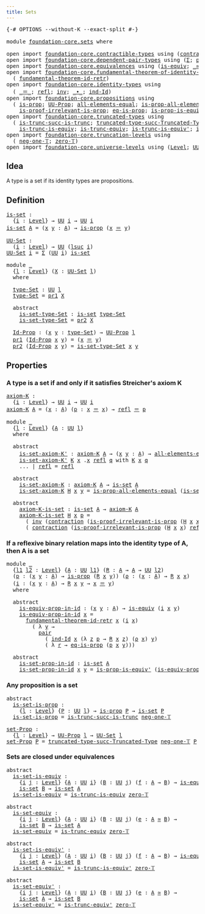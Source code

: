 ```yaml
---
title: Sets
---
```


<pre class="Agda"><a id="30" class="Symbol">{-#</a> <a id="34" class="Keyword">OPTIONS</a> <a id="42" class="Pragma">--without-K</a> <a id="54" class="Pragma">--exact-split</a> <a id="68" class="Symbol">#-}</a>

<a id="73" class="Keyword">module</a> <a id="80" href="foundation-core.sets.html" class="Module">foundation-core.sets</a> <a id="101" class="Keyword">where</a>

<a id="108" class="Keyword">open</a> <a id="113" class="Keyword">import</a> <a id="120" href="foundation-core.contractible-types.html" class="Module">foundation-core.contractible-types</a> <a id="155" class="Keyword">using</a> <a id="161" class="Symbol">(</a><a id="162" href="foundation-core.contractible-types.html#1438" class="Function">contraction</a><a id="173" class="Symbol">)</a>
<a id="175" class="Keyword">open</a> <a id="180" class="Keyword">import</a> <a id="187" href="foundation-core.dependent-pair-types.html" class="Module">foundation-core.dependent-pair-types</a> <a id="224" class="Keyword">using</a> <a id="230" class="Symbol">(</a><a id="231" href="foundation-core.dependent-pair-types.html#515" class="Record">Σ</a><a id="232" class="Symbol">;</a> <a id="234" href="foundation-core.dependent-pair-types.html#588" class="InductiveConstructor">pair</a><a id="238" class="Symbol">;</a> <a id="240" href="foundation-core.dependent-pair-types.html#605" class="Field">pr1</a><a id="243" class="Symbol">;</a> <a id="245" href="foundation-core.dependent-pair-types.html#617" class="Field">pr2</a><a id="248" class="Symbol">)</a>
<a id="250" class="Keyword">open</a> <a id="255" class="Keyword">import</a> <a id="262" href="foundation-core.equivalences.html" class="Module">foundation-core.equivalences</a> <a id="291" class="Keyword">using</a> <a id="297" class="Symbol">(</a><a id="298" href="foundation-core.equivalences.html#1556" class="Function">is-equiv</a><a id="306" class="Symbol">;</a> <a id="308" href="foundation-core.equivalences.html#1621" class="Function Operator">_≃_</a><a id="311" class="Symbol">)</a>
<a id="313" class="Keyword">open</a> <a id="318" class="Keyword">import</a> <a id="325" href="foundation-core.fundamental-theorem-of-identity-types.html" class="Module">foundation-core.fundamental-theorem-of-identity-types</a> <a id="379" class="Keyword">using</a>
  <a id="387" class="Symbol">(</a> <a id="389" href="foundation-core.fundamental-theorem-of-identity-types.html#3318" class="Function">fundamental-theorem-id-retr</a><a id="416" class="Symbol">)</a>
<a id="418" class="Keyword">open</a> <a id="423" class="Keyword">import</a> <a id="430" href="foundation-core.identity-types.html" class="Module">foundation-core.identity-types</a> <a id="461" class="Keyword">using</a>
  <a id="469" class="Symbol">(</a> <a id="471" href="foundation-core.identity-types.html#1865" class="Function Operator">_＝_</a><a id="474" class="Symbol">;</a> <a id="476" href="foundation-core.identity-types.html#1820" class="InductiveConstructor">refl</a><a id="480" class="Symbol">;</a> <a id="482" href="foundation-core.identity-types.html#2729" class="Function">inv</a><a id="485" class="Symbol">;</a> <a id="487" href="foundation-core.identity-types.html#2425" class="Function Operator">_∙_</a><a id="490" class="Symbol">;</a> <a id="492" href="foundation-core.identity-types.html#2167" class="Function">ind-Id</a><a id="498" class="Symbol">)</a>
<a id="500" class="Keyword">open</a> <a id="505" class="Keyword">import</a> <a id="512" href="foundation-core.propositions.html" class="Module">foundation-core.propositions</a> <a id="541" class="Keyword">using</a>
  <a id="549" class="Symbol">(</a> <a id="551" href="foundation-core.propositions.html#1309" class="Function">is-prop</a><a id="558" class="Symbol">;</a> <a id="560" href="foundation-core.propositions.html#1393" class="Function">UU-Prop</a><a id="567" class="Symbol">;</a> <a id="569" href="foundation-core.propositions.html#2206" class="Function">all-elements-equal</a><a id="587" class="Symbol">;</a> <a id="589" href="foundation-core.propositions.html#2405" class="Function">is-prop-all-elements-equal</a><a id="615" class="Symbol">;</a>
    <a id="621" href="foundation-core.propositions.html#3047" class="Function">is-proof-irrelevant-is-prop</a><a id="648" class="Symbol">;</a> <a id="650" href="foundation-core.propositions.html#2719" class="Function">eq-is-prop</a><a id="660" class="Symbol">;</a> <a id="662" href="foundation-core.propositions.html#4716" class="Function">is-prop-is-equiv&#39;</a><a id="679" class="Symbol">)</a>
<a id="681" class="Keyword">open</a> <a id="686" class="Keyword">import</a> <a id="693" href="foundation-core.truncated-types.html" class="Module">foundation-core.truncated-types</a> <a id="725" class="Keyword">using</a>
  <a id="733" class="Symbol">(</a> <a id="735" href="foundation-core.truncated-types.html#2371" class="Function">is-trunc-succ-is-trunc</a><a id="757" class="Symbol">;</a> <a id="759" href="foundation-core.truncated-types.html#2685" class="Function">truncated-type-succ-Truncated-Type</a><a id="793" class="Symbol">;</a>
    <a id="799" href="foundation-core.truncated-types.html#4146" class="Function">is-trunc-is-equiv</a><a id="816" class="Symbol">;</a> <a id="818" href="foundation-core.truncated-types.html#4374" class="Function">is-trunc-equiv</a><a id="832" class="Symbol">;</a> <a id="834" href="foundation-core.truncated-types.html#4580" class="Function">is-trunc-is-equiv&#39;</a><a id="852" class="Symbol">;</a> <a id="854" href="foundation-core.truncated-types.html#4901" class="Function">is-trunc-equiv&#39;</a><a id="869" class="Symbol">)</a>
<a id="871" class="Keyword">open</a> <a id="876" class="Keyword">import</a> <a id="883" href="foundation-core.truncation-levels.html" class="Module">foundation-core.truncation-levels</a> <a id="917" class="Keyword">using</a>
  <a id="925" class="Symbol">(</a> <a id="927" href="foundation-core.truncation-levels.html#448" class="Function">neg-one-𝕋</a><a id="936" class="Symbol">;</a> <a id="938" href="foundation-core.truncation-levels.html#492" class="Function">zero-𝕋</a><a id="944" class="Symbol">)</a>
<a id="946" class="Keyword">open</a> <a id="951" class="Keyword">import</a> <a id="958" href="foundation-core.universe-levels.html" class="Module">foundation-core.universe-levels</a> <a id="990" class="Keyword">using</a> <a id="996" class="Symbol">(</a><a id="997" href="Agda.Primitive.html#597" class="Postulate">Level</a><a id="1002" class="Symbol">;</a> <a id="1004" href="foundation-core.universe-levels.html#235" class="Primitive">UU</a><a id="1006" class="Symbol">;</a> <a id="1008" href="Agda.Primitive.html#810" class="Primitive Operator">_⊔_</a><a id="1011" class="Symbol">;</a> <a id="1013" href="Agda.Primitive.html#780" class="Primitive">lsuc</a><a id="1017" class="Symbol">)</a>
</pre>
## Idea

A type is a set if its identity types are propositions.

## Definition

<pre class="Agda"><a id="is-set"></a><a id="1113" href="foundation-core.sets.html#1113" class="Function">is-set</a> <a id="1120" class="Symbol">:</a>
  <a id="1124" class="Symbol">{</a><a id="1125" href="foundation-core.sets.html#1125" class="Bound">i</a> <a id="1127" class="Symbol">:</a> <a id="1129" href="Agda.Primitive.html#597" class="Postulate">Level</a><a id="1134" class="Symbol">}</a> <a id="1136" class="Symbol">→</a> <a id="1138" href="foundation-core.universe-levels.html#235" class="Primitive">UU</a> <a id="1141" href="foundation-core.sets.html#1125" class="Bound">i</a> <a id="1143" class="Symbol">→</a> <a id="1145" href="foundation-core.universe-levels.html#235" class="Primitive">UU</a> <a id="1148" href="foundation-core.sets.html#1125" class="Bound">i</a>
<a id="1150" href="foundation-core.sets.html#1113" class="Function">is-set</a> <a id="1157" href="foundation-core.sets.html#1157" class="Bound">A</a> <a id="1159" class="Symbol">=</a> <a id="1161" class="Symbol">(</a><a id="1162" href="foundation-core.sets.html#1162" class="Bound">x</a> <a id="1164" href="foundation-core.sets.html#1164" class="Bound">y</a> <a id="1166" class="Symbol">:</a> <a id="1168" href="foundation-core.sets.html#1157" class="Bound">A</a><a id="1169" class="Symbol">)</a> <a id="1171" class="Symbol">→</a> <a id="1173" href="foundation-core.propositions.html#1309" class="Function">is-prop</a> <a id="1181" class="Symbol">(</a><a id="1182" href="foundation-core.sets.html#1162" class="Bound">x</a> <a id="1184" href="foundation-core.identity-types.html#1865" class="Function Operator">＝</a> <a id="1186" href="foundation-core.sets.html#1164" class="Bound">y</a><a id="1187" class="Symbol">)</a>

<a id="UU-Set"></a><a id="1190" href="foundation-core.sets.html#1190" class="Function">UU-Set</a> <a id="1197" class="Symbol">:</a>
  <a id="1201" class="Symbol">(</a><a id="1202" href="foundation-core.sets.html#1202" class="Bound">i</a> <a id="1204" class="Symbol">:</a> <a id="1206" href="Agda.Primitive.html#597" class="Postulate">Level</a><a id="1211" class="Symbol">)</a> <a id="1213" class="Symbol">→</a> <a id="1215" href="foundation-core.universe-levels.html#235" class="Primitive">UU</a> <a id="1218" class="Symbol">(</a><a id="1219" href="Agda.Primitive.html#780" class="Primitive">lsuc</a> <a id="1224" href="foundation-core.sets.html#1202" class="Bound">i</a><a id="1225" class="Symbol">)</a>
<a id="1227" href="foundation-core.sets.html#1190" class="Function">UU-Set</a> <a id="1234" href="foundation-core.sets.html#1234" class="Bound">i</a> <a id="1236" class="Symbol">=</a> <a id="1238" href="foundation-core.dependent-pair-types.html#515" class="Record">Σ</a> <a id="1240" class="Symbol">(</a><a id="1241" href="foundation-core.universe-levels.html#235" class="Primitive">UU</a> <a id="1244" href="foundation-core.sets.html#1234" class="Bound">i</a><a id="1245" class="Symbol">)</a> <a id="1247" href="foundation-core.sets.html#1113" class="Function">is-set</a>

<a id="1255" class="Keyword">module</a> <a id="1262" href="foundation-core.sets.html#1262" class="Module">_</a>
  <a id="1266" class="Symbol">{</a><a id="1267" href="foundation-core.sets.html#1267" class="Bound">l</a> <a id="1269" class="Symbol">:</a> <a id="1271" href="Agda.Primitive.html#597" class="Postulate">Level</a><a id="1276" class="Symbol">}</a> <a id="1278" class="Symbol">(</a><a id="1279" href="foundation-core.sets.html#1279" class="Bound">X</a> <a id="1281" class="Symbol">:</a> <a id="1283" href="foundation-core.sets.html#1190" class="Function">UU-Set</a> <a id="1290" href="foundation-core.sets.html#1267" class="Bound">l</a><a id="1291" class="Symbol">)</a>
  <a id="1295" class="Keyword">where</a>

  <a id="1304" href="foundation-core.sets.html#1304" class="Function">type-Set</a> <a id="1313" class="Symbol">:</a> <a id="1315" href="foundation-core.universe-levels.html#235" class="Primitive">UU</a> <a id="1318" href="foundation-core.sets.html#1267" class="Bound">l</a>
  <a id="1322" href="foundation-core.sets.html#1304" class="Function">type-Set</a> <a id="1331" class="Symbol">=</a> <a id="1333" href="foundation-core.dependent-pair-types.html#605" class="Field">pr1</a> <a id="1337" href="foundation-core.sets.html#1279" class="Bound">X</a>

  <a id="1342" class="Keyword">abstract</a>
    <a id="1355" href="foundation-core.sets.html#1355" class="Function">is-set-type-Set</a> <a id="1371" class="Symbol">:</a> <a id="1373" href="foundation-core.sets.html#1113" class="Function">is-set</a> <a id="1380" href="foundation-core.sets.html#1304" class="Function">type-Set</a>
    <a id="1393" href="foundation-core.sets.html#1355" class="Function">is-set-type-Set</a> <a id="1409" class="Symbol">=</a> <a id="1411" href="foundation-core.dependent-pair-types.html#617" class="Field">pr2</a> <a id="1415" href="foundation-core.sets.html#1279" class="Bound">X</a>

  <a id="1420" href="foundation-core.sets.html#1420" class="Function">Id-Prop</a> <a id="1428" class="Symbol">:</a> <a id="1430" class="Symbol">(</a><a id="1431" href="foundation-core.sets.html#1431" class="Bound">x</a> <a id="1433" href="foundation-core.sets.html#1433" class="Bound">y</a> <a id="1435" class="Symbol">:</a> <a id="1437" href="foundation-core.sets.html#1304" class="Function">type-Set</a><a id="1445" class="Symbol">)</a> <a id="1447" class="Symbol">→</a> <a id="1449" href="foundation-core.propositions.html#1393" class="Function">UU-Prop</a> <a id="1457" href="foundation-core.sets.html#1267" class="Bound">l</a>
  <a id="1461" href="foundation-core.dependent-pair-types.html#605" class="Field">pr1</a> <a id="1465" class="Symbol">(</a><a id="1466" href="foundation-core.sets.html#1420" class="Function">Id-Prop</a> <a id="1474" href="foundation-core.sets.html#1474" class="Bound">x</a> <a id="1476" href="foundation-core.sets.html#1476" class="Bound">y</a><a id="1477" class="Symbol">)</a> <a id="1479" class="Symbol">=</a> <a id="1481" class="Symbol">(</a><a id="1482" href="foundation-core.sets.html#1474" class="Bound">x</a> <a id="1484" href="foundation-core.identity-types.html#1865" class="Function Operator">＝</a> <a id="1486" href="foundation-core.sets.html#1476" class="Bound">y</a><a id="1487" class="Symbol">)</a>
  <a id="1491" href="foundation-core.dependent-pair-types.html#617" class="Field">pr2</a> <a id="1495" class="Symbol">(</a><a id="1496" href="foundation-core.sets.html#1420" class="Function">Id-Prop</a> <a id="1504" href="foundation-core.sets.html#1504" class="Bound">x</a> <a id="1506" href="foundation-core.sets.html#1506" class="Bound">y</a><a id="1507" class="Symbol">)</a> <a id="1509" class="Symbol">=</a> <a id="1511" href="foundation-core.sets.html#1355" class="Function">is-set-type-Set</a> <a id="1527" href="foundation-core.sets.html#1504" class="Bound">x</a> <a id="1529" href="foundation-core.sets.html#1506" class="Bound">y</a>
</pre>
## Properties

### A type is a set if and only if it satisfies Streicher's axiom K

<pre class="Agda"><a id="axiom-K"></a><a id="1628" href="foundation-core.sets.html#1628" class="Function">axiom-K</a> <a id="1636" class="Symbol">:</a>
  <a id="1640" class="Symbol">{</a><a id="1641" href="foundation-core.sets.html#1641" class="Bound">i</a> <a id="1643" class="Symbol">:</a> <a id="1645" href="Agda.Primitive.html#597" class="Postulate">Level</a><a id="1650" class="Symbol">}</a> <a id="1652" class="Symbol">→</a> <a id="1654" href="foundation-core.universe-levels.html#235" class="Primitive">UU</a> <a id="1657" href="foundation-core.sets.html#1641" class="Bound">i</a> <a id="1659" class="Symbol">→</a> <a id="1661" href="foundation-core.universe-levels.html#235" class="Primitive">UU</a> <a id="1664" href="foundation-core.sets.html#1641" class="Bound">i</a>
<a id="1666" href="foundation-core.sets.html#1628" class="Function">axiom-K</a> <a id="1674" href="foundation-core.sets.html#1674" class="Bound">A</a> <a id="1676" class="Symbol">=</a> <a id="1678" class="Symbol">(</a><a id="1679" href="foundation-core.sets.html#1679" class="Bound">x</a> <a id="1681" class="Symbol">:</a> <a id="1683" href="foundation-core.sets.html#1674" class="Bound">A</a><a id="1684" class="Symbol">)</a> <a id="1686" class="Symbol">(</a><a id="1687" href="foundation-core.sets.html#1687" class="Bound">p</a> <a id="1689" class="Symbol">:</a> <a id="1691" href="foundation-core.sets.html#1679" class="Bound">x</a> <a id="1693" href="foundation-core.identity-types.html#1865" class="Function Operator">＝</a> <a id="1695" href="foundation-core.sets.html#1679" class="Bound">x</a><a id="1696" class="Symbol">)</a> <a id="1698" class="Symbol">→</a> <a id="1700" href="foundation-core.identity-types.html#1820" class="InductiveConstructor">refl</a> <a id="1705" href="foundation-core.identity-types.html#1865" class="Function Operator">＝</a> <a id="1707" href="foundation-core.sets.html#1687" class="Bound">p</a>

<a id="1710" class="Keyword">module</a> <a id="1717" href="foundation-core.sets.html#1717" class="Module">_</a>
  <a id="1721" class="Symbol">{</a><a id="1722" href="foundation-core.sets.html#1722" class="Bound">l</a> <a id="1724" class="Symbol">:</a> <a id="1726" href="Agda.Primitive.html#597" class="Postulate">Level</a><a id="1731" class="Symbol">}</a> <a id="1733" class="Symbol">{</a><a id="1734" href="foundation-core.sets.html#1734" class="Bound">A</a> <a id="1736" class="Symbol">:</a> <a id="1738" href="foundation-core.universe-levels.html#235" class="Primitive">UU</a> <a id="1741" href="foundation-core.sets.html#1722" class="Bound">l</a><a id="1742" class="Symbol">}</a>
  <a id="1746" class="Keyword">where</a>

  <a id="1755" class="Keyword">abstract</a>
    <a id="1768" href="foundation-core.sets.html#1768" class="Function">is-set-axiom-K&#39;</a> <a id="1784" class="Symbol">:</a> <a id="1786" href="foundation-core.sets.html#1628" class="Function">axiom-K</a> <a id="1794" href="foundation-core.sets.html#1734" class="Bound">A</a> <a id="1796" class="Symbol">→</a> <a id="1798" class="Symbol">(</a><a id="1799" href="foundation-core.sets.html#1799" class="Bound">x</a> <a id="1801" href="foundation-core.sets.html#1801" class="Bound">y</a> <a id="1803" class="Symbol">:</a> <a id="1805" href="foundation-core.sets.html#1734" class="Bound">A</a><a id="1806" class="Symbol">)</a> <a id="1808" class="Symbol">→</a> <a id="1810" href="foundation-core.propositions.html#2206" class="Function">all-elements-equal</a> <a id="1829" class="Symbol">(</a><a id="1830" href="foundation-core.sets.html#1799" class="Bound">x</a> <a id="1832" href="foundation-core.identity-types.html#1865" class="Function Operator">＝</a> <a id="1834" href="foundation-core.sets.html#1801" class="Bound">y</a><a id="1835" class="Symbol">)</a>
    <a id="1841" href="foundation-core.sets.html#1768" class="Function">is-set-axiom-K&#39;</a> <a id="1857" href="foundation-core.sets.html#1857" class="Bound">K</a> <a id="1859" href="foundation-core.sets.html#1859" class="Bound">x</a> <a id="1861" class="DottedPattern Symbol">.</a><a id="1862" href="foundation-core.sets.html#1859" class="DottedPattern Bound">x</a> <a id="1864" href="foundation-core.identity-types.html#1820" class="InductiveConstructor">refl</a> <a id="1869" href="foundation-core.sets.html#1869" class="Bound">q</a> <a id="1871" class="Keyword">with</a> <a id="1876" href="foundation-core.sets.html#1857" class="Bound">K</a> <a id="1878" href="foundation-core.sets.html#1859" class="Bound">x</a> <a id="1880" href="foundation-core.sets.html#1869" class="Bound">q</a>
    <a id="1886" class="Symbol">...</a> <a id="1890" class="Symbol">|</a> <a id="1892" href="foundation-core.identity-types.html#1820" class="InductiveConstructor">refl</a> <a id="1897" class="Symbol">=</a> <a id="1899" href="foundation-core.identity-types.html#1820" class="InductiveConstructor">refl</a>

  <a id="1907" class="Keyword">abstract</a>
    <a id="1920" href="foundation-core.sets.html#1920" class="Function">is-set-axiom-K</a> <a id="1935" class="Symbol">:</a> <a id="1937" href="foundation-core.sets.html#1628" class="Function">axiom-K</a> <a id="1945" href="foundation-core.sets.html#1734" class="Bound">A</a> <a id="1947" class="Symbol">→</a> <a id="1949" href="foundation-core.sets.html#1113" class="Function">is-set</a> <a id="1956" href="foundation-core.sets.html#1734" class="Bound">A</a>
    <a id="1962" href="foundation-core.sets.html#1920" class="Function">is-set-axiom-K</a> <a id="1977" href="foundation-core.sets.html#1977" class="Bound">H</a> <a id="1979" href="foundation-core.sets.html#1979" class="Bound">x</a> <a id="1981" href="foundation-core.sets.html#1981" class="Bound">y</a> <a id="1983" class="Symbol">=</a> <a id="1985" href="foundation-core.propositions.html#2405" class="Function">is-prop-all-elements-equal</a> <a id="2012" class="Symbol">(</a><a id="2013" href="foundation-core.sets.html#1768" class="Function">is-set-axiom-K&#39;</a> <a id="2029" href="foundation-core.sets.html#1977" class="Bound">H</a> <a id="2031" href="foundation-core.sets.html#1979" class="Bound">x</a> <a id="2033" href="foundation-core.sets.html#1981" class="Bound">y</a><a id="2034" class="Symbol">)</a> 

  <a id="2040" class="Keyword">abstract</a>
    <a id="2053" href="foundation-core.sets.html#2053" class="Function">axiom-K-is-set</a> <a id="2068" class="Symbol">:</a> <a id="2070" href="foundation-core.sets.html#1113" class="Function">is-set</a> <a id="2077" href="foundation-core.sets.html#1734" class="Bound">A</a> <a id="2079" class="Symbol">→</a> <a id="2081" href="foundation-core.sets.html#1628" class="Function">axiom-K</a> <a id="2089" href="foundation-core.sets.html#1734" class="Bound">A</a>
    <a id="2095" href="foundation-core.sets.html#2053" class="Function">axiom-K-is-set</a> <a id="2110" href="foundation-core.sets.html#2110" class="Bound">H</a> <a id="2112" href="foundation-core.sets.html#2112" class="Bound">x</a> <a id="2114" href="foundation-core.sets.html#2114" class="Bound">p</a> <a id="2116" class="Symbol">=</a>
      <a id="2124" class="Symbol">(</a> <a id="2126" href="foundation-core.identity-types.html#2729" class="Function">inv</a> <a id="2130" class="Symbol">(</a><a id="2131" href="foundation-core.contractible-types.html#1438" class="Function">contraction</a> <a id="2143" class="Symbol">(</a><a id="2144" href="foundation-core.propositions.html#3047" class="Function">is-proof-irrelevant-is-prop</a> <a id="2172" class="Symbol">(</a><a id="2173" href="foundation-core.sets.html#2110" class="Bound">H</a> <a id="2175" href="foundation-core.sets.html#2112" class="Bound">x</a> <a id="2177" href="foundation-core.sets.html#2112" class="Bound">x</a><a id="2178" class="Symbol">)</a> <a id="2180" href="foundation-core.identity-types.html#1820" class="InductiveConstructor">refl</a><a id="2184" class="Symbol">)</a> <a id="2186" href="foundation-core.identity-types.html#1820" class="InductiveConstructor">refl</a><a id="2190" class="Symbol">))</a> <a id="2193" href="foundation-core.identity-types.html#2425" class="Function Operator">∙</a> 
      <a id="2202" class="Symbol">(</a> <a id="2204" href="foundation-core.contractible-types.html#1438" class="Function">contraction</a> <a id="2216" class="Symbol">(</a><a id="2217" href="foundation-core.propositions.html#3047" class="Function">is-proof-irrelevant-is-prop</a> <a id="2245" class="Symbol">(</a><a id="2246" href="foundation-core.sets.html#2110" class="Bound">H</a> <a id="2248" href="foundation-core.sets.html#2112" class="Bound">x</a> <a id="2250" href="foundation-core.sets.html#2112" class="Bound">x</a><a id="2251" class="Symbol">)</a> <a id="2253" href="foundation-core.identity-types.html#1820" class="InductiveConstructor">refl</a><a id="2257" class="Symbol">)</a> <a id="2259" href="foundation-core.sets.html#2114" class="Bound">p</a><a id="2260" class="Symbol">)</a>
</pre>
### If a reflexive binary relation maps into the identity type of A, then A is a set

<pre class="Agda"><a id="2357" class="Keyword">module</a> <a id="2364" href="foundation-core.sets.html#2364" class="Module">_</a>
  <a id="2368" class="Symbol">{</a><a id="2369" href="foundation-core.sets.html#2369" class="Bound">l1</a> <a id="2372" href="foundation-core.sets.html#2372" class="Bound">l2</a> <a id="2375" class="Symbol">:</a> <a id="2377" href="Agda.Primitive.html#597" class="Postulate">Level</a><a id="2382" class="Symbol">}</a> <a id="2384" class="Symbol">{</a><a id="2385" href="foundation-core.sets.html#2385" class="Bound">A</a> <a id="2387" class="Symbol">:</a> <a id="2389" href="foundation-core.universe-levels.html#235" class="Primitive">UU</a> <a id="2392" href="foundation-core.sets.html#2369" class="Bound">l1</a><a id="2394" class="Symbol">}</a> <a id="2396" class="Symbol">(</a><a id="2397" href="foundation-core.sets.html#2397" class="Bound">R</a> <a id="2399" class="Symbol">:</a> <a id="2401" href="foundation-core.sets.html#2385" class="Bound">A</a> <a id="2403" class="Symbol">→</a> <a id="2405" href="foundation-core.sets.html#2385" class="Bound">A</a> <a id="2407" class="Symbol">→</a> <a id="2409" href="foundation-core.universe-levels.html#235" class="Primitive">UU</a> <a id="2412" href="foundation-core.sets.html#2372" class="Bound">l2</a><a id="2414" class="Symbol">)</a>
  <a id="2418" class="Symbol">(</a><a id="2419" href="foundation-core.sets.html#2419" class="Bound">p</a> <a id="2421" class="Symbol">:</a> <a id="2423" class="Symbol">(</a><a id="2424" href="foundation-core.sets.html#2424" class="Bound">x</a> <a id="2426" href="foundation-core.sets.html#2426" class="Bound">y</a> <a id="2428" class="Symbol">:</a> <a id="2430" href="foundation-core.sets.html#2385" class="Bound">A</a><a id="2431" class="Symbol">)</a> <a id="2433" class="Symbol">→</a> <a id="2435" href="foundation-core.propositions.html#1309" class="Function">is-prop</a> <a id="2443" class="Symbol">(</a><a id="2444" href="foundation-core.sets.html#2397" class="Bound">R</a> <a id="2446" href="foundation-core.sets.html#2424" class="Bound">x</a> <a id="2448" href="foundation-core.sets.html#2426" class="Bound">y</a><a id="2449" class="Symbol">))</a> <a id="2452" class="Symbol">(</a><a id="2453" href="foundation-core.sets.html#2453" class="Bound">ρ</a> <a id="2455" class="Symbol">:</a> <a id="2457" class="Symbol">(</a><a id="2458" href="foundation-core.sets.html#2458" class="Bound">x</a> <a id="2460" class="Symbol">:</a> <a id="2462" href="foundation-core.sets.html#2385" class="Bound">A</a><a id="2463" class="Symbol">)</a> <a id="2465" class="Symbol">→</a> <a id="2467" href="foundation-core.sets.html#2397" class="Bound">R</a> <a id="2469" href="foundation-core.sets.html#2458" class="Bound">x</a> <a id="2471" href="foundation-core.sets.html#2458" class="Bound">x</a><a id="2472" class="Symbol">)</a>
  <a id="2476" class="Symbol">(</a><a id="2477" href="foundation-core.sets.html#2477" class="Bound">i</a> <a id="2479" class="Symbol">:</a> <a id="2481" class="Symbol">(</a><a id="2482" href="foundation-core.sets.html#2482" class="Bound">x</a> <a id="2484" href="foundation-core.sets.html#2484" class="Bound">y</a> <a id="2486" class="Symbol">:</a> <a id="2488" href="foundation-core.sets.html#2385" class="Bound">A</a><a id="2489" class="Symbol">)</a> <a id="2491" class="Symbol">→</a> <a id="2493" href="foundation-core.sets.html#2397" class="Bound">R</a> <a id="2495" href="foundation-core.sets.html#2482" class="Bound">x</a> <a id="2497" href="foundation-core.sets.html#2484" class="Bound">y</a> <a id="2499" class="Symbol">→</a> <a id="2501" href="foundation-core.sets.html#2482" class="Bound">x</a> <a id="2503" href="foundation-core.identity-types.html#1865" class="Function Operator">＝</a> <a id="2505" href="foundation-core.sets.html#2484" class="Bound">y</a><a id="2506" class="Symbol">)</a>
  <a id="2510" class="Keyword">where</a>

  <a id="2519" class="Keyword">abstract</a>
    <a id="2532" href="foundation-core.sets.html#2532" class="Function">is-equiv-prop-in-id</a> <a id="2552" class="Symbol">:</a> <a id="2554" class="Symbol">(</a><a id="2555" href="foundation-core.sets.html#2555" class="Bound">x</a> <a id="2557" href="foundation-core.sets.html#2557" class="Bound">y</a> <a id="2559" class="Symbol">:</a> <a id="2561" href="foundation-core.sets.html#2385" class="Bound">A</a><a id="2562" class="Symbol">)</a> <a id="2564" class="Symbol">→</a> <a id="2566" href="foundation-core.equivalences.html#1556" class="Function">is-equiv</a> <a id="2575" class="Symbol">(</a><a id="2576" href="foundation-core.sets.html#2477" class="Bound">i</a> <a id="2578" href="foundation-core.sets.html#2555" class="Bound">x</a> <a id="2580" href="foundation-core.sets.html#2557" class="Bound">y</a><a id="2581" class="Symbol">)</a>
    <a id="2587" href="foundation-core.sets.html#2532" class="Function">is-equiv-prop-in-id</a> <a id="2607" href="foundation-core.sets.html#2607" class="Bound">x</a> <a id="2609" class="Symbol">=</a>
      <a id="2617" href="foundation-core.fundamental-theorem-of-identity-types.html#3318" class="Function">fundamental-theorem-id-retr</a> <a id="2645" href="foundation-core.sets.html#2607" class="Bound">x</a> <a id="2647" class="Symbol">(</a><a id="2648" href="foundation-core.sets.html#2477" class="Bound">i</a> <a id="2650" href="foundation-core.sets.html#2607" class="Bound">x</a><a id="2651" class="Symbol">)</a>
        <a id="2661" class="Symbol">(</a> <a id="2663" class="Symbol">λ</a> <a id="2665" href="foundation-core.sets.html#2665" class="Bound">y</a> <a id="2667" class="Symbol">→</a>
          <a id="2679" href="foundation-core.dependent-pair-types.html#588" class="InductiveConstructor">pair</a>
            <a id="2696" class="Symbol">(</a> <a id="2698" href="foundation-core.identity-types.html#2167" class="Function">ind-Id</a> <a id="2705" href="foundation-core.sets.html#2607" class="Bound">x</a> <a id="2707" class="Symbol">(λ</a> <a id="2710" href="foundation-core.sets.html#2710" class="Bound">z</a> <a id="2712" href="foundation-core.sets.html#2712" class="Bound">p</a> <a id="2714" class="Symbol">→</a> <a id="2716" href="foundation-core.sets.html#2397" class="Bound">R</a> <a id="2718" href="foundation-core.sets.html#2607" class="Bound">x</a> <a id="2720" href="foundation-core.sets.html#2710" class="Bound">z</a><a id="2721" class="Symbol">)</a> <a id="2723" class="Symbol">(</a><a id="2724" href="foundation-core.sets.html#2453" class="Bound">ρ</a> <a id="2726" href="foundation-core.sets.html#2607" class="Bound">x</a><a id="2727" class="Symbol">)</a> <a id="2729" href="foundation-core.sets.html#2665" class="Bound">y</a><a id="2730" class="Symbol">)</a>
            <a id="2744" class="Symbol">(</a> <a id="2746" class="Symbol">λ</a> <a id="2748" href="foundation-core.sets.html#2748" class="Bound">r</a> <a id="2750" class="Symbol">→</a> <a id="2752" href="foundation-core.propositions.html#2719" class="Function">eq-is-prop</a> <a id="2763" class="Symbol">(</a><a id="2764" href="foundation-core.sets.html#2419" class="Bound">p</a> <a id="2766" href="foundation-core.sets.html#2607" class="Bound">x</a> <a id="2768" href="foundation-core.sets.html#2665" class="Bound">y</a><a id="2769" class="Symbol">)))</a>

  <a id="2776" class="Keyword">abstract</a>
    <a id="2789" href="foundation-core.sets.html#2789" class="Function">is-set-prop-in-id</a> <a id="2807" class="Symbol">:</a> <a id="2809" href="foundation-core.sets.html#1113" class="Function">is-set</a> <a id="2816" href="foundation-core.sets.html#2385" class="Bound">A</a>
    <a id="2822" href="foundation-core.sets.html#2789" class="Function">is-set-prop-in-id</a> <a id="2840" href="foundation-core.sets.html#2840" class="Bound">x</a> <a id="2842" href="foundation-core.sets.html#2842" class="Bound">y</a> <a id="2844" class="Symbol">=</a> <a id="2846" href="foundation-core.propositions.html#4716" class="Function">is-prop-is-equiv&#39;</a> <a id="2864" class="Symbol">(</a><a id="2865" href="foundation-core.sets.html#2532" class="Function">is-equiv-prop-in-id</a> <a id="2885" href="foundation-core.sets.html#2840" class="Bound">x</a> <a id="2887" href="foundation-core.sets.html#2842" class="Bound">y</a><a id="2888" class="Symbol">)</a> <a id="2890" class="Symbol">(</a><a id="2891" href="foundation-core.sets.html#2419" class="Bound">p</a> <a id="2893" href="foundation-core.sets.html#2840" class="Bound">x</a> <a id="2895" href="foundation-core.sets.html#2842" class="Bound">y</a><a id="2896" class="Symbol">)</a>
</pre>
### Any proposition is a set

<pre class="Agda"><a id="2941" class="Keyword">abstract</a>
  <a id="is-set-is-prop"></a><a id="2952" href="foundation-core.sets.html#2952" class="Function">is-set-is-prop</a> <a id="2967" class="Symbol">:</a>
    <a id="2973" class="Symbol">{</a><a id="2974" href="foundation-core.sets.html#2974" class="Bound">l</a> <a id="2976" class="Symbol">:</a> <a id="2978" href="Agda.Primitive.html#597" class="Postulate">Level</a><a id="2983" class="Symbol">}</a> <a id="2985" class="Symbol">{</a><a id="2986" href="foundation-core.sets.html#2986" class="Bound">P</a> <a id="2988" class="Symbol">:</a> <a id="2990" href="foundation-core.universe-levels.html#235" class="Primitive">UU</a> <a id="2993" href="foundation-core.sets.html#2974" class="Bound">l</a><a id="2994" class="Symbol">}</a> <a id="2996" class="Symbol">→</a> <a id="2998" href="foundation-core.propositions.html#1309" class="Function">is-prop</a> <a id="3006" href="foundation-core.sets.html#2986" class="Bound">P</a> <a id="3008" class="Symbol">→</a> <a id="3010" href="foundation-core.sets.html#1113" class="Function">is-set</a> <a id="3017" href="foundation-core.sets.html#2986" class="Bound">P</a>
  <a id="3021" href="foundation-core.sets.html#2952" class="Function">is-set-is-prop</a> <a id="3036" class="Symbol">=</a> <a id="3038" href="foundation-core.truncated-types.html#2371" class="Function">is-trunc-succ-is-trunc</a> <a id="3061" href="foundation-core.truncation-levels.html#448" class="Function">neg-one-𝕋</a>

<a id="set-Prop"></a><a id="3072" href="foundation-core.sets.html#3072" class="Function">set-Prop</a> <a id="3081" class="Symbol">:</a>
  <a id="3085" class="Symbol">{</a><a id="3086" href="foundation-core.sets.html#3086" class="Bound">l</a> <a id="3088" class="Symbol">:</a> <a id="3090" href="Agda.Primitive.html#597" class="Postulate">Level</a><a id="3095" class="Symbol">}</a> <a id="3097" class="Symbol">→</a> <a id="3099" href="foundation-core.propositions.html#1393" class="Function">UU-Prop</a> <a id="3107" href="foundation-core.sets.html#3086" class="Bound">l</a> <a id="3109" class="Symbol">→</a> <a id="3111" href="foundation-core.sets.html#1190" class="Function">UU-Set</a> <a id="3118" href="foundation-core.sets.html#3086" class="Bound">l</a>
<a id="3120" href="foundation-core.sets.html#3072" class="Function">set-Prop</a> <a id="3129" href="foundation-core.sets.html#3129" class="Bound">P</a> <a id="3131" class="Symbol">=</a> <a id="3133" href="foundation-core.truncated-types.html#2685" class="Function">truncated-type-succ-Truncated-Type</a> <a id="3168" href="foundation-core.truncation-levels.html#448" class="Function">neg-one-𝕋</a> <a id="3178" href="foundation-core.sets.html#3129" class="Bound">P</a>
</pre>
### Sets are closed under equivalences

<pre class="Agda"><a id="3233" class="Keyword">abstract</a>
  <a id="is-set-is-equiv"></a><a id="3244" href="foundation-core.sets.html#3244" class="Function">is-set-is-equiv</a> <a id="3260" class="Symbol">:</a>
    <a id="3266" class="Symbol">{</a><a id="3267" href="foundation-core.sets.html#3267" class="Bound">i</a> <a id="3269" href="foundation-core.sets.html#3269" class="Bound">j</a> <a id="3271" class="Symbol">:</a> <a id="3273" href="Agda.Primitive.html#597" class="Postulate">Level</a><a id="3278" class="Symbol">}</a> <a id="3280" class="Symbol">{</a><a id="3281" href="foundation-core.sets.html#3281" class="Bound">A</a> <a id="3283" class="Symbol">:</a> <a id="3285" href="foundation-core.universe-levels.html#235" class="Primitive">UU</a> <a id="3288" href="foundation-core.sets.html#3267" class="Bound">i</a><a id="3289" class="Symbol">}</a> <a id="3291" class="Symbol">(</a><a id="3292" href="foundation-core.sets.html#3292" class="Bound">B</a> <a id="3294" class="Symbol">:</a> <a id="3296" href="foundation-core.universe-levels.html#235" class="Primitive">UU</a> <a id="3299" href="foundation-core.sets.html#3269" class="Bound">j</a><a id="3300" class="Symbol">)</a> <a id="3302" class="Symbol">(</a><a id="3303" href="foundation-core.sets.html#3303" class="Bound">f</a> <a id="3305" class="Symbol">:</a> <a id="3307" href="foundation-core.sets.html#3281" class="Bound">A</a> <a id="3309" class="Symbol">→</a> <a id="3311" href="foundation-core.sets.html#3292" class="Bound">B</a><a id="3312" class="Symbol">)</a> <a id="3314" class="Symbol">→</a> <a id="3316" href="foundation-core.equivalences.html#1556" class="Function">is-equiv</a> <a id="3325" href="foundation-core.sets.html#3303" class="Bound">f</a> <a id="3327" class="Symbol">→</a>
    <a id="3333" href="foundation-core.sets.html#1113" class="Function">is-set</a> <a id="3340" href="foundation-core.sets.html#3292" class="Bound">B</a> <a id="3342" class="Symbol">→</a> <a id="3344" href="foundation-core.sets.html#1113" class="Function">is-set</a> <a id="3351" href="foundation-core.sets.html#3281" class="Bound">A</a>
  <a id="3355" href="foundation-core.sets.html#3244" class="Function">is-set-is-equiv</a> <a id="3371" class="Symbol">=</a> <a id="3373" href="foundation-core.truncated-types.html#4146" class="Function">is-trunc-is-equiv</a> <a id="3391" href="foundation-core.truncation-levels.html#492" class="Function">zero-𝕋</a>

<a id="3399" class="Keyword">abstract</a>
  <a id="is-set-equiv"></a><a id="3410" href="foundation-core.sets.html#3410" class="Function">is-set-equiv</a> <a id="3423" class="Symbol">:</a>
    <a id="3429" class="Symbol">{</a><a id="3430" href="foundation-core.sets.html#3430" class="Bound">i</a> <a id="3432" href="foundation-core.sets.html#3432" class="Bound">j</a> <a id="3434" class="Symbol">:</a> <a id="3436" href="Agda.Primitive.html#597" class="Postulate">Level</a><a id="3441" class="Symbol">}</a> <a id="3443" class="Symbol">{</a><a id="3444" href="foundation-core.sets.html#3444" class="Bound">A</a> <a id="3446" class="Symbol">:</a> <a id="3448" href="foundation-core.universe-levels.html#235" class="Primitive">UU</a> <a id="3451" href="foundation-core.sets.html#3430" class="Bound">i</a><a id="3452" class="Symbol">}</a> <a id="3454" class="Symbol">(</a><a id="3455" href="foundation-core.sets.html#3455" class="Bound">B</a> <a id="3457" class="Symbol">:</a> <a id="3459" href="foundation-core.universe-levels.html#235" class="Primitive">UU</a> <a id="3462" href="foundation-core.sets.html#3432" class="Bound">j</a><a id="3463" class="Symbol">)</a> <a id="3465" class="Symbol">(</a><a id="3466" href="foundation-core.sets.html#3466" class="Bound">e</a> <a id="3468" class="Symbol">:</a> <a id="3470" href="foundation-core.sets.html#3444" class="Bound">A</a> <a id="3472" href="foundation-core.equivalences.html#1621" class="Function Operator">≃</a> <a id="3474" href="foundation-core.sets.html#3455" class="Bound">B</a><a id="3475" class="Symbol">)</a> <a id="3477" class="Symbol">→</a>
    <a id="3483" href="foundation-core.sets.html#1113" class="Function">is-set</a> <a id="3490" href="foundation-core.sets.html#3455" class="Bound">B</a> <a id="3492" class="Symbol">→</a> <a id="3494" href="foundation-core.sets.html#1113" class="Function">is-set</a> <a id="3501" href="foundation-core.sets.html#3444" class="Bound">A</a>
  <a id="3505" href="foundation-core.sets.html#3410" class="Function">is-set-equiv</a> <a id="3518" class="Symbol">=</a> <a id="3520" href="foundation-core.truncated-types.html#4374" class="Function">is-trunc-equiv</a> <a id="3535" href="foundation-core.truncation-levels.html#492" class="Function">zero-𝕋</a>

<a id="3543" class="Keyword">abstract</a>
  <a id="is-set-is-equiv&#39;"></a><a id="3554" href="foundation-core.sets.html#3554" class="Function">is-set-is-equiv&#39;</a> <a id="3571" class="Symbol">:</a>
    <a id="3577" class="Symbol">{</a><a id="3578" href="foundation-core.sets.html#3578" class="Bound">i</a> <a id="3580" href="foundation-core.sets.html#3580" class="Bound">j</a> <a id="3582" class="Symbol">:</a> <a id="3584" href="Agda.Primitive.html#597" class="Postulate">Level</a><a id="3589" class="Symbol">}</a> <a id="3591" class="Symbol">(</a><a id="3592" href="foundation-core.sets.html#3592" class="Bound">A</a> <a id="3594" class="Symbol">:</a> <a id="3596" href="foundation-core.universe-levels.html#235" class="Primitive">UU</a> <a id="3599" href="foundation-core.sets.html#3578" class="Bound">i</a><a id="3600" class="Symbol">)</a> <a id="3602" class="Symbol">{</a><a id="3603" href="foundation-core.sets.html#3603" class="Bound">B</a> <a id="3605" class="Symbol">:</a> <a id="3607" href="foundation-core.universe-levels.html#235" class="Primitive">UU</a> <a id="3610" href="foundation-core.sets.html#3580" class="Bound">j</a><a id="3611" class="Symbol">}</a> <a id="3613" class="Symbol">(</a><a id="3614" href="foundation-core.sets.html#3614" class="Bound">f</a> <a id="3616" class="Symbol">:</a> <a id="3618" href="foundation-core.sets.html#3592" class="Bound">A</a> <a id="3620" class="Symbol">→</a> <a id="3622" href="foundation-core.sets.html#3603" class="Bound">B</a><a id="3623" class="Symbol">)</a> <a id="3625" class="Symbol">→</a> <a id="3627" href="foundation-core.equivalences.html#1556" class="Function">is-equiv</a> <a id="3636" href="foundation-core.sets.html#3614" class="Bound">f</a> <a id="3638" class="Symbol">→</a>
    <a id="3644" href="foundation-core.sets.html#1113" class="Function">is-set</a> <a id="3651" href="foundation-core.sets.html#3592" class="Bound">A</a> <a id="3653" class="Symbol">→</a> <a id="3655" href="foundation-core.sets.html#1113" class="Function">is-set</a> <a id="3662" href="foundation-core.sets.html#3603" class="Bound">B</a>
  <a id="3666" href="foundation-core.sets.html#3554" class="Function">is-set-is-equiv&#39;</a> <a id="3683" class="Symbol">=</a> <a id="3685" href="foundation-core.truncated-types.html#4580" class="Function">is-trunc-is-equiv&#39;</a> <a id="3704" href="foundation-core.truncation-levels.html#492" class="Function">zero-𝕋</a>

<a id="3712" class="Keyword">abstract</a>
  <a id="is-set-equiv&#39;"></a><a id="3723" href="foundation-core.sets.html#3723" class="Function">is-set-equiv&#39;</a> <a id="3737" class="Symbol">:</a>
    <a id="3743" class="Symbol">{</a><a id="3744" href="foundation-core.sets.html#3744" class="Bound">i</a> <a id="3746" href="foundation-core.sets.html#3746" class="Bound">j</a> <a id="3748" class="Symbol">:</a> <a id="3750" href="Agda.Primitive.html#597" class="Postulate">Level</a><a id="3755" class="Symbol">}</a> <a id="3757" class="Symbol">(</a><a id="3758" href="foundation-core.sets.html#3758" class="Bound">A</a> <a id="3760" class="Symbol">:</a> <a id="3762" href="foundation-core.universe-levels.html#235" class="Primitive">UU</a> <a id="3765" href="foundation-core.sets.html#3744" class="Bound">i</a><a id="3766" class="Symbol">)</a> <a id="3768" class="Symbol">{</a><a id="3769" href="foundation-core.sets.html#3769" class="Bound">B</a> <a id="3771" class="Symbol">:</a> <a id="3773" href="foundation-core.universe-levels.html#235" class="Primitive">UU</a> <a id="3776" href="foundation-core.sets.html#3746" class="Bound">j</a><a id="3777" class="Symbol">}</a> <a id="3779" class="Symbol">(</a><a id="3780" href="foundation-core.sets.html#3780" class="Bound">e</a> <a id="3782" class="Symbol">:</a> <a id="3784" href="foundation-core.sets.html#3758" class="Bound">A</a> <a id="3786" href="foundation-core.equivalences.html#1621" class="Function Operator">≃</a> <a id="3788" href="foundation-core.sets.html#3769" class="Bound">B</a><a id="3789" class="Symbol">)</a> <a id="3791" class="Symbol">→</a>
    <a id="3797" href="foundation-core.sets.html#1113" class="Function">is-set</a> <a id="3804" href="foundation-core.sets.html#3758" class="Bound">A</a> <a id="3806" class="Symbol">→</a> <a id="3808" href="foundation-core.sets.html#1113" class="Function">is-set</a> <a id="3815" href="foundation-core.sets.html#3769" class="Bound">B</a>
  <a id="3819" href="foundation-core.sets.html#3723" class="Function">is-set-equiv&#39;</a> <a id="3833" class="Symbol">=</a> <a id="3835" href="foundation-core.truncated-types.html#4901" class="Function">is-trunc-equiv&#39;</a> <a id="3851" href="foundation-core.truncation-levels.html#492" class="Function">zero-𝕋</a>
</pre>